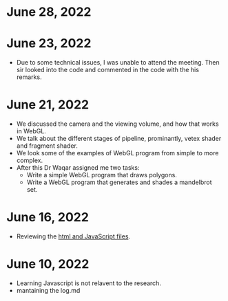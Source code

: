 # June 28, 2022

# June 23, 2022

-   Due to some technical issues, I was unable to attend the meeting. Then sir looked into the code and commented in the code with the his remarks.

# June 21, 2022

-   We discussed the camera and the viewing volume, and how that works in WebGL.
-   We talk about the different stages of pipeline, prominantly, vetex shader and fragment shader.
-   We look some of the examples of WebGL program from simple to more complex.
-   After this Dr Waqar assigned me two tasks:
    -   Write a simple WebGL program that draws polygons.
    -   Write a WebGL program that generates and shades a mandelbrot set.

# June 16, 2022

-   Reviewing the [html and JavaScript files](\WebGL_codes\Chap2).

# June 10, 2022

-   Learning Javascript is not relavent to the research.
-   mantaining the log.md
